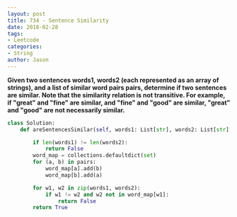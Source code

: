 ```yaml
---
layout: post
title: 734 - Sentence Similarity
date: 2018-02-28
tags:
- Leetcode
categories:
- String
author: Jason
---
```

**Given two sentences words1, words2 (each represented as an array of strings), and a list of similar word pairs pairs, determine if two sentences are similar. Note that the similarity relation is not transitive. For example, if "great" and "fine" are similar, and "fine" and "good" are similar, "great" and "good" are not necessarily similar.**


```python
class Solution:
    def areSentencesSimilar(self, words1: List[str], words2: List[str], pairs: List[List[str]]) -> bool:

        if len(words1) != len(words2):
            return False
        word_map = collections.defaultdict(set)
        for (a, b) in pairs:
            word_map[a].add(b)
            word_map[b].add(a)

        for w1, w2 in zip(words1, words2):
            if w1 != w2 and w2 not in word_map[w1]:
                return False
        return True
```
